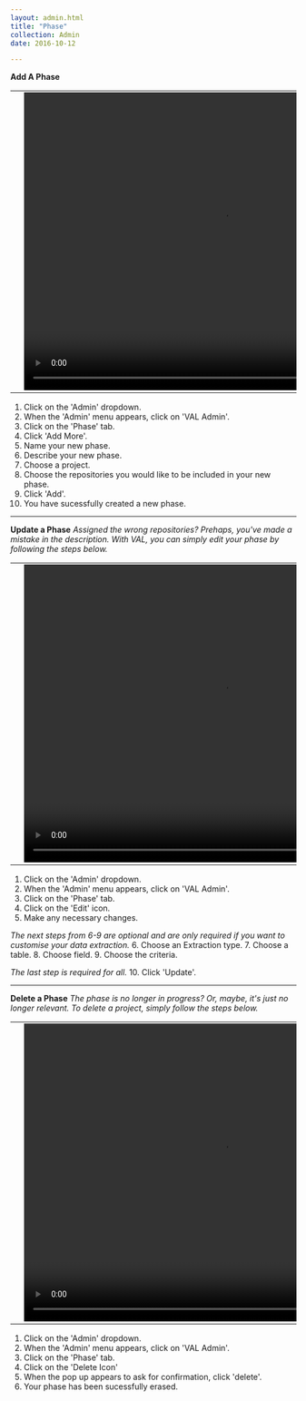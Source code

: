 ```yaml
---
layout: admin.html
title: "Phase"
collection: Admin
date: 2016-10-12

---
```

**Add A Phase**

<table>
<tr>
<td width="50px"></td>
<td width="700px">
<video width="700" height="525" controls>
	<source src="/assets/video/UserProfile/How_to_add_a_phase.mp4" type="video/mp4">
	Your browser does not support the video tag.
</video>
</td>
<td width="50px"></td>
</tr>
</table>

1.	Click on the 'Admin' dropdown.
2.  When the 'Admin' menu appears, click on 'VAL Admin'.
3.  Click on the 'Phase' tab.
4.  Click 'Add More'.
5.  Name your new phase.
6.  Describe your new phase.
7.  Choose a project.
8.  Choose the repositories you would like to be included in your new phase.
9.  Click 'Add'.
10.  You have sucessfully created a new phase.

---
**Update a Phase**
_Assigned the wrong repositories? Prehaps, you've made a mistake in the description. With VAL, you can simply edit your phase by following the steps below._

<table>
<tr>
<td width="50px"></td>
<td width="700px">
<video width="700" height="525" controls>
	<source src="/assets/video/UserProfile/How_to_update_a_phase.mp4" type="video/mp4">
	Your browser does not support the video tag.
</video>
</td>
<td width="50px"></td>
</tr>
</table>

1.	Click on the 'Admin' dropdown.
2.  When the 'Admin' menu appears, click on 'VAL Admin'.
3.  Click on the 'Phase' tab.
4.  Click on the 'Edit' icon.
5.  Make any necessary changes.

_The next steps from 6-9 are optional and are only required if you want to customise your data extraction._
6.  Choose an Extraction type.
7.  Choose a table.
8.  Choose field.
9.  Choose the criteria.

_The last step is required for all._
10.  Click 'Update'.

---
**Delete a Phase**
_The phase is no longer in progress? Or, maybe, it's just no longer relevant. To delete a project, simply follow the steps below._

<table>
<tr>
<td width="50px"></td>
<td width="700px">
<video width="700" height="525" controls>
	<source src="/assets/video/UserProfile/How_to_delete_a_phase.mp4" type="video/mp4">
	Your browser does not support the video tag.
</video>
</td>
<td width="50px"></td>
</tr>
</table>

1.	Click on the 'Admin' dropdown.
2.  When the 'Admin' menu appears, click on 'VAL Admin'.
3.  Click on the 'Phase' tab.
4.  Click on the 'Delete Icon'
5.  When the pop up appears to ask for confirmation, click 'delete'.
6.  Your phase has been sucessfully erased.

